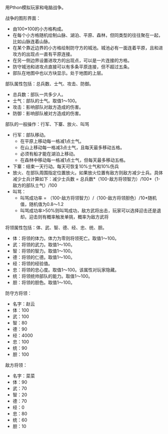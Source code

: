 用Pthon模拟玩家和电脑战争。

战争的图形界面：
- 由100*100的小方格构成。
- 在每个小方格随机绘制山脉、湖泊、平原、森林，但同类型的往往聚在一起，比如山脉连着山脉。
- 在某个靠近边界的小方格绘制防守方的城池。城池必有一面连着平原，且和进攻方的出现点一直有平原连接。
- 在另一侧边界设置进攻方的出现点，可以是一片连接的方格。
- 防守城池和进攻点直接可以有多条平原连接，但不超过五条。
- 部队在地图中也以方块显示。处于地图的上层。

部队属性包括：总兵数、士气、攻击、防御。
- 总兵数：部队一共多少人。
- 士气：部队的士气。取值1～100。
- 攻击：影响部队对敌方造成的伤害。
- 防御：影响部队被对方造成的伤害。

部队的一般操作：行军、下寨、放火、叫骂
- 行军：部队移动。
  - 在平原上移动每一格减1点士气。
  - 在山上移动每一格减3点士气，且每天最多移动五格。
  - 必须有船才能在湖泊上移动。
  - 在森林中移动每一格减1点士气，但每天最多移动五格。
- 下寨：结束一天行动。每天可恢复10%士气和10%伤兵
- 放火、在部队周围指定位置放火。如果放火位置有敌方则敌方减少士兵。具体减少士兵计算如下：减少士兵数 = 总兵数*（100-敌方将领智力）/100*（1-敌方的部队士气）/100
- 叫骂：
  - 叫骂成功率 = （100-敌方将领智力）/（100-敌方将领胆色）/10*随机值，随机值为0.8～1.2
  - 叫骂成功率>50%则叫骂成功，敌方武将出击，玩家可以选择迎击还是退却。迎击则有概率触发单挑，概率为敌方武将 

将领属性包括：体、武、智、德、经、忠、统、胆。
- 体：将领的体力。体力为零则将领死亡。取值1～100。
- 武：将领的武力。取值1～100。
- 智：将领的智力。取值1～100。
- 德：将领的仁德。取值1～100。
- 经：将领的经验值。
- 忠：将领的忠心度。取值1～100。该属性对玩家隐藏。
- 统：将领统帅部队的能力。取值1～100。
- 胆：将领的胆色。取值1～100。

防守方将领：
- 名字：赵云
- 体：100
- 武：100
- 智：80
- 德：90
- 经：4000
- 忠：100
- 统：90
- 胆：100

敌方将领：
- 名字：菜菜
- 体：90
- 武：70
- 智：20
- 德：70
- 经：0
- 忠：80
- 统：60
- 胆：10

